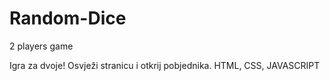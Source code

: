 # Random-Dice
2 players game

Igra za dvoje! Osvježi stranicu i otkrij pobjednika. 
HTML, CSS, JAVASCRIPT
